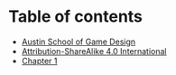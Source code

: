 # Table of contents

* [Austin School of Game Design](README.md)
* [Attribution-ShareAlike 4.0 International](license.md)
* [Chapter 1](chapter-1.md)

